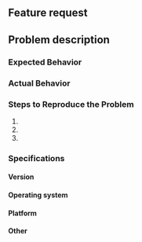 <!--
If you are asking a question rather than filing a bug or a feature request, try asking on the google group: https://groups.google.com/forum/#!forum/universal-gcode-sender

If you are experiencing problems, have a look at the troubleshooting guides: http://winder.github.io/ugs_website/guide/troubleshooting/
-->

## Feature request
<!-- If you have a new idea for a feature, describe it here. You can delete the rest of the form.  -->

## Problem description 
<!-- If you suspect that you've found a bug give it a short description here and fill in the rest of the form to make it easier for us to reproduce and identify the problem. -->

### Expected Behavior
<!-- Example: When I try to open a Gcode file it should be shown in the visualizer -->

### Actual Behavior
<!-- Example: Another file is loaded and shown in the visualizer -->

### Steps to Reproduce the Problem
<!-- Example:
  1. Open the program
  1. Click on the toolbar menu icon for opening a file
  1. Selects a file in the dialog and click ok
  1. The visualizer shows the wrong file and the filename in the window title is wrong
-->
  1.
  1.
  1.

### Specifications
#### Version
<!-- 
  What versions of the application does the issue exist in.  You find the version 
  in the title bar of the application. Example:
  
  UGS Platform 2.0 - Nightly Build Mar 23, 2018
  UGS Classic 1.0.9
-->

#### Operating system
<!-- 
  What operating system are you running. Example: 
  Windows 10
  Linux Ubuntu
  Linux on RaspberryPI
  Mac OSX
-->


#### Platform
<!-- 
  What hardware are you using. Example:
  GRBL 1.1f
  TinyG
  SmoothieBoard 
-->


#### Other
<!-- Please provide screen shots, gcode-files, output from $$-command that you think may help us to  identify the problem. -->
